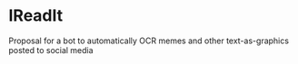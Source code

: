 # IReadIt
Proposal for a bot to automatically OCR memes and other text-as-graphics posted to social media
